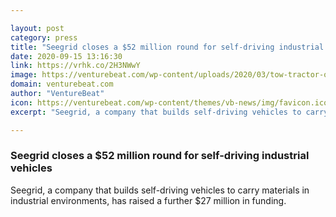 ```yaml
---

layout: post
category: press
title: "Seegrid closes a $52 million round for self-driving industrial vehicles"
date: 2020-09-15 13:16:30
link: https://vrhk.co/2H3NWwY
image: https://venturebeat.com/wp-content/uploads/2020/03/tow-tractor-on-black-bg_223e80ec.jpg?w=1200&strip=all
domain: venturebeat.com
author: "VentureBeat"
icon: https://venturebeat.com/wp-content/themes/vb-news/img/favicon.ico
excerpt: "Seegrid, a company that builds self-driving vehicles to carry materials in industrial environments, has raised a further $27 million in funding."

---
```


### Seegrid closes a $52 million round for self-driving industrial vehicles

Seegrid, a company that builds self-driving vehicles to carry materials in industrial environments, has raised a further $27 million in funding.